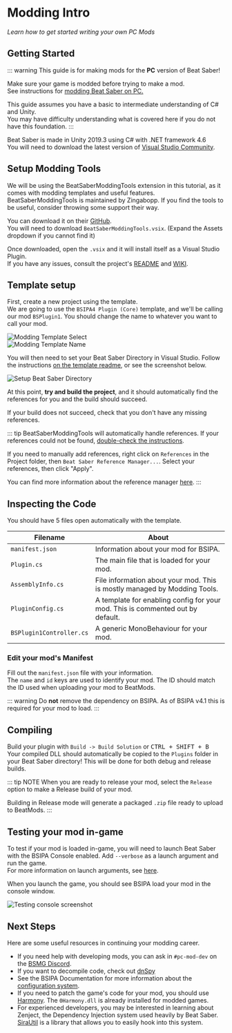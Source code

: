 # Modding Intro
_Learn how to get started writing your own PC Mods_

## Getting Started
::: warning
This guide is for making mods for the **PC** version of Beat Saber!

Make sure your game is modded before trying to make a mod.  
See instructions for [modding Beat Saber on PC.](/pc-modding.md)

This guide assumes you have a basic to intermediate understanding of C# and Unity.  
You may have difficulty understanding what is covered here if you do not have this foundation. 
:::

Beat Saber is made in Unity 2019.3 using C# with .NET framework 4.6  
You will need to download the latest version of [Visual Studio Community](https://visualstudio.microsoft.com/).

## Setup Modding Tools
We will be using the BeatSaberModdingTools extension in this tutorial, as it comes with modding templates and useful features.  
BeatSaberModdingTools is maintained by Zingabopp. If you find the tools to be useful, consider throwing some support their way.

You can download it on their [GitHub](https://github.com/Zingabopp/BeatSaberTemplates/releases/latest).  
You will need to download `BeatSaberModdingTools.vsix`. (Expand the Assets dropdown if you cannot find it)

Once downloaded, open the `.vsix` and it will install itself as a Visual Studio Plugin.  
If you have any issues, consult the project's [README](https://github.com/Zingabopp/BeatSaberModdingTools#readme) and [WIKI](https://github.com/Zingabopp/BeatSaberModdingTools/wiki).

## Template setup
First, create a new project using the template.  
We are going to use the `BSIPA4 Plugin (Core)` template, and we'll be calling our mod `BSPlugin1`. You should change the name to whatever you want to call your mod.

![Modding Template Select](~@images/modding/modding-template-select.png "Modding Template Select")  
![Modding Template Name](~@images/modding/modding-template-name.png "Modding Template Name")

You will then need to set your Beat Saber Directory in Visual Studio. Follow the instructions [on the template readme](https://github.com/Zingabopp/BeatSaberModdingTools#how-to-use), or see the screenshot below.

![Setup Beat Saber Directory](~@images/modding/setup-bs-directory.png "Setup Beat Saber Directory")

At this point, **try and build the project**, and it should automatically find the references for you and the build should succeed.  

If your build does not succeed, check that you don't have any missing references.

::: tip
BeatSaberModdingTools will automatically handle references. If your references could not be found, [double-check the instructions](https://github.com/Zingabopp/BeatSaberModdingTools#how-to-use).

If you need to manually add references, right click on `References` in the Project folder, then `Beat Saber Reference Manager...`.
Select your references, then click "Apply".

You can find more information about the reference manager [here](https://github.com/Zingabopp/BeatSaberModdingTools/wiki/Adding-References).
:::

## Inspecting the Code
You should have 5 files open automatically with the template.

| Filename | About |
| - | - |
| `manifest.json` | Information about your mod for BSIPA. |
| `Plugin.cs` | The main file that is loaded for your mod. |
| `AssemblyInfo.cs` | File information about your mod. This is mostly managed by Modding Tools. |
| `PluginConfig.cs` | A template for enabling config for your mod. This is commented out by default. |
| `BSPlugin1Controller.cs` | A generic MonoBehaviour for your mod. |

### Edit your mod's Manifest
Fill out the `manifest.json` file with your information.  
The `name` and `id` keys are used to identify your mod. The ID should match the ID used when uploading your mod to BeatMods.  

::: warning
Do **not** remove the dependency on BSIPA. As of BSIPA v4.1 this is required for your mod to load.
:::

## Compiling
Build your plugin with `Build -> Build Solution` or <kbd>CTRL + SHIFT + B</kbd>  
Your compiled DLL should automatically be copied to the `Plugins` folder in your Beat Saber directory! This will be done for both debug and release builds.

::: tip NOTE
When you are ready to release your mod, select the `Release` option to make a Release build of your mod.

Building in Release mode will generate a packaged `.zip` file ready to upload to BeatMods.
:::

## Testing your mod in-game
To test if your mod is loaded in-game, you will need to launch Beat Saber with the BSIPA Console enabled. Add `--verbose` as a launch argument and run the game.  
For more information on launch arguments, see [here](./#launch-args).

When you launch the game, you should see BSIPA load your mod in the console window.

![Testing console screenshot](~@images/modding/testing-console.png "Testing console screenshot")

## Next Steps
Here are some useful resources in continuing your modding career.
* If you need help with developing mods, you can ask in `#pc-mod-dev` on the [BSMG Discord](https://discord.gg/beatsabermods).
* If you want to decompile code, check out [dnSpy](https://github.com/dnSpy/dnSpy/releases)
* See the BSIPA Documentation for more information about the [configuration system](https://bsmg.github.io/BeatSaber-IPA-Reloaded/tags/4.1.3/articles/start-dev.html#configuring-your-plugin).
* If you need to patch the game's code for your mod, you should use [Harmony](https://github.com/pardeike/Harmony#readme). The `0Harmony.dll` is already installed for modded games.
* For experienced developers, you may be interested in learning about Zenject, the Dependency Injection system used heavily by Beat Saber. [SiraUtil](https://github.com/Auros/SiraUtil#readme) is a library that allows you to easily hook into this system.